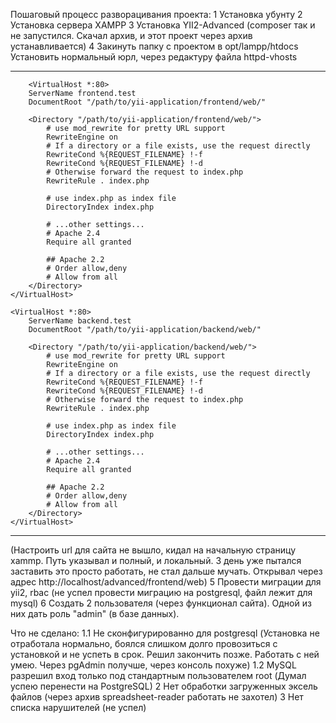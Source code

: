 Пошаговый процесс разворацивания проекта:
 1 Установка убунту
  2 Установка сервера XAMPP
  3 Установка YII2-Advanced (composer так и не запустился. Скачал архив, и этот проект через архив устанавливается)
  4 Закинуть папку с проектом в opt/lampp/htdocs 
  Установить нормальный юрл, через редактуру файла httpd-vhosts

***

        <VirtualHost *:80>
        ServerName frontend.test
        DocumentRoot "/path/to/yii-application/frontend/web/"
        
        <Directory "/path/to/yii-application/frontend/web/">
            # use mod_rewrite for pretty URL support
            RewriteEngine on
            # If a directory or a file exists, use the request directly
            RewriteCond %{REQUEST_FILENAME} !-f
            RewriteCond %{REQUEST_FILENAME} !-d
            # Otherwise forward the request to index.php
            RewriteRule . index.php

            # use index.php as index file
            DirectoryIndex index.php

            # ...other settings...
            # Apache 2.4
            Require all granted
            
            ## Apache 2.2
            # Order allow,deny
            # Allow from all
        </Directory>
    </VirtualHost>
    
    <VirtualHost *:80>
        ServerName backend.test
        DocumentRoot "/path/to/yii-application/backend/web/"
        
        <Directory "/path/to/yii-application/backend/web/">
            # use mod_rewrite for pretty URL support
            RewriteEngine on
            # If a directory or a file exists, use the request directly
            RewriteCond %{REQUEST_FILENAME} !-f
            RewriteCond %{REQUEST_FILENAME} !-d
            # Otherwise forward the request to index.php
            RewriteRule . index.php

            # use index.php as index file
            DirectoryIndex index.php

            # ...other settings...
            # Apache 2.4
            Require all granted
            
            ## Apache 2.2
            # Order allow,deny
            # Allow from all
        </Directory>
    </VirtualHost>


***
  (Настроить url для сайта не вышло, кидал на начальную страницу xammp. Путь указывал и полный, и локальный. 3 день уже пытался заставить это просто работать, не стал дальше мучать. Открывал через адрес http://localhost/advanced/frontend/web)
  5 Провести миграции для yii2, rbac (не успел провести миграцию на postgresql, файл лежит для mysql)
  6 Создать 2 пользователя (через функционал сайта). Одной из них дать роль "admin" (в базе данных). 

  Что не сделано:
  1.1 Не сконфигурированно для postgresql (Установка не отработала нормально, боялся слишком долго провозиться с установкой и не успеть в срок. Решил закончить позже. Работать с ней умею. Через pgAdmin получше, через консоль похуже)
  1.2 MySQL разрешил вход только под стандартным пользователем root (Думал успею перенести на PostgreSQL) 
  2 Нет обработки загруженных эксель файлов (через архив spreadsheet-reader работать не захотел)
  3 Нет списка нарушителей (не успел)
